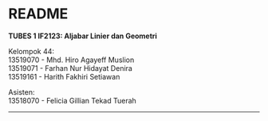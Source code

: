 # README
**TUBES 1 IF2123: Aljabar Linier dan Geometri** <br/>

Kelompok 44: <br/>
13519070 - Mhd. Hiro Agayeff Muslion <br/>
13519071 - Farhan Nur Hidayat Denira <br/>
13519161 - Harith Fakhiri Setiawan <br/>

Asisten: <br/>
13518070 - Felicia Gillian Tekad Tuerah <br/>

---
